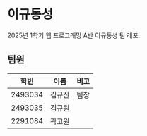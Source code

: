 # 이규동성
2025년 1학기 웹 프로그래밍 A반 이규동성 팀 레포.

## 팀원

|학번|이름|비고|
|--|--|--|
|2493034|김규산|팀장|
|2493035|김규원| |
|2291084|곽고원| |
